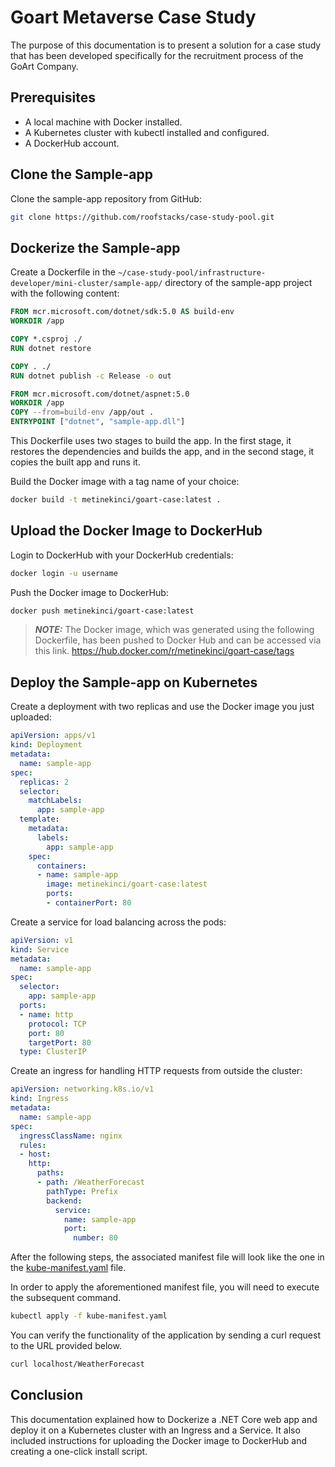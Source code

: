 # Goart Metaverse Case Study

The purpose of this documentation is to present a solution for a case study that has been developed specifically for the recruitment process of the GoArt Company.

## Prerequisites
- A local machine with Docker installed.
- A Kubernetes cluster with kubectl installed and configured.
- A DockerHub account.

## Clone the Sample-app

Clone the sample-app repository from GitHub:
```bash
git clone https://github.com/roofstacks/case-study-pool.git
```
## Dockerize the Sample-app


Create a Dockerfile in the ```~/case-study-pool/infrastructure-developer/mini-cluster/sample-app/``` directory of the sample-app project with the following content:

```Dockerfile
FROM mcr.microsoft.com/dotnet/sdk:5.0 AS build-env
WORKDIR /app

COPY *.csproj ./
RUN dotnet restore

COPY . ./
RUN dotnet publish -c Release -o out

FROM mcr.microsoft.com/dotnet/aspnet:5.0
WORKDIR /app
COPY --from=build-env /app/out .
ENTRYPOINT ["dotnet", "sample-app.dll"]
```
This Dockerfile uses two stages to build the app. In the first stage, it restores the dependencies and builds the app, and in the second stage, it copies the built app and runs it.


Build the Docker image with a tag name of your choice:
```bash
docker build -t metinekinci/goart-case:latest .
```
## Upload the Docker Image to DockerHub
Login to DockerHub with your DockerHub credentials:

```bash
docker login -u username
```

Push the Docker image to DockerHub:
```bash
docker push metinekinci/goart-case:latest
```

> **_NOTE:_**  The Docker image, which was generated using the following Dockerfile, has been pushed to Docker Hub and can be accessed via this link.
https://hub.docker.com/r/metinekinci/goart-case/tags

## Deploy the Sample-app on Kubernetes

Create a deployment with two replicas and use the Docker image you just uploaded:

```yaml
apiVersion: apps/v1
kind: Deployment
metadata:
  name: sample-app
spec:
  replicas: 2
  selector:
    matchLabels:
      app: sample-app
  template:
    metadata:
      labels:
        app: sample-app
    spec:
      containers:
      - name: sample-app
        image: metinekinci/goart-case:latest
        ports:
        - containerPort: 80
```

Create a service for load balancing across the pods:

```yaml
apiVersion: v1
kind: Service
metadata:
  name: sample-app
spec:
  selector:
    app: sample-app
  ports:
  - name: http
    protocol: TCP
    port: 80
    targetPort: 80
  type: ClusterIP
```
Create an ingress for handling HTTP requests from outside the cluster:

```yaml
apiVersion: networking.k8s.io/v1
kind: Ingress
metadata:
  name: sample-app
spec:
  ingressClassName: nginx
  rules:
  - host:
    http:
      paths:
      - path: /WeatherForecast
        pathType: Prefix
        backend:
          service:
            name: sample-app
            port:
              number: 80
```

After the following steps, the associated manifest file will look like the one in the [kube-manifest.yaml](./kube-manifest.yaml) file.

In order to apply the aforementioned manifest file, you will need to execute the subsequent command.

```bash
kubectl apply -f kube-manifest.yaml
```

You can verify the functionality of the application by sending a curl request to the URL provided below.

```bash
curl localhost/WeatherForecast
```

## Conclusion

This documentation explained how to Dockerize a .NET Core web app and deploy it on a Kubernetes cluster with an Ingress and a Service. It also included instructions for uploading the Docker image to DockerHub and creating a one-click install script.